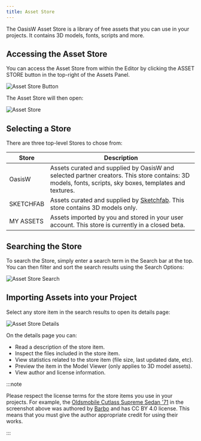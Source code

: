 ```yaml
---
title: Asset Store
---
```


The OasisW Asset Store is a library of free assets that you can use in your projects. It contains 3D models, fonts, scripts and more.

## Accessing the Asset Store

You can access the Asset Store from within the Editor by clicking the ASSET STORE button in the top-right of the Assets Panel.

![Asset Store Button](/img/user-manual/assets/asset-store/asset-store-button.png)

The Asset Store will then open:

![Asset Store](/img/user-manual/assets/asset-store/asset-store.png)

## Selecting a Store

There are three top-level Stores to chose from:

| Store | Description |
| ----- | ----------- |
| OasisW | Assets curated and supplied by OasisW and selected partner creators. This store contains: 3D models, fonts, scripts, sky boxes, templates and textures. |
| SKETCHFAB  | Assets curated and supplied by [Sketchfab](https://sketchfab.com/). This store contains 3D models only. |
| MY ASSETS  | Assets imported by you and stored in your user account. This store is currently in a closed beta. |

## Searching the Store

To search the Store, simply enter a search term in the Search bar at the top. You can then filter and sort the search results using the Search Options:

![Asset Store Search](/img/user-manual/assets/asset-store/asset-store-search.png)

## Importing Assets into your Project

Select any store item in the search results to open its details page:

![Asset Store Details](/img/user-manual/assets/asset-store/asset-store-details.png)

On the details page you can:

* Read a description of the store item.
* Inspect the files included in the store item.
* View statistics related to the store item (file size, last updated date, etc).
* Preview the item in the Model Viewer (only applies to 3D model assets).
* View author and license information.

:::note

Please respect the license terms for the store items you use in your projects. For example, the [Oldsmobile Cutlass Supreme Sedan '71](https://sketchfab.com/3d-models/oldsmobile-cutlass-supreme-sedan-71-78f76d386a4341b0b71745bdc50fd5ab) in the screenshot above was authored by [Barbo](https://sketchfab.com/barbo-autos) and has CC BY 4.0 license. This means that you must give the author appropriate credit for using their works.

:::
